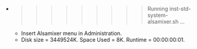 * >>>>>>>>> Running inst-std-system-alsamixer.sh ...
  * Insert Alsamixer menu in Administration.
  * Disk size = 3449524K. Space Used = 8K. Runtime = 00:00:00:01.
